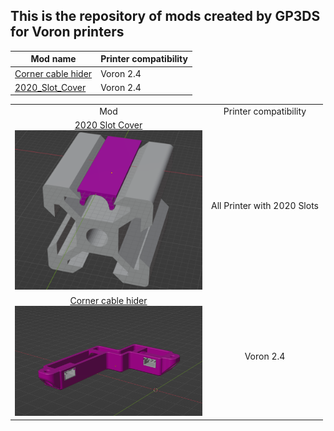 ## This is the repository of mods created by GP3DS for Voron printers

Mod name | Printer compatibility  
--- | --- 
[Corner cable hider](https://github.com/GP3DS/Voron-Mods/tree/main/Corner_cable_Hiders) | Voron 2.4 
[2020_Slot_Cover](https://github.com/GP3DS/Voron-Mods/tree/main/2020_Slot_Cover) | Voron 2.4


<table align="center">
  <tr>
    <td align="center">Mod</td>
    <td align="center">Printer compatibility</td>   
  </tr>
  <tr>
    <td align="center">
      <a href="./2020_Slot_Cover">2020 Slot Cover<br><img src="./2020_Slot_Cover/Images/installation_screenshot.png" alt="1" width=300px></a></td>
    <td align="center">All Printer with 2020 Slots</td>   
  </tr>  
  <tr>
    <td align="center">
      <a href="./Corner_cable_Hiders">Corner cable hider<br><img src="./Corner_cable_Hiders/Images/concept_screenshot.png" alt="1" width=300px></a></td>
    <td align="center">Voron 2.4</td>   
  </tr>
